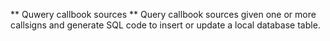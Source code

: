 ** Quwery callbook sources **
Query callbook sources given one or more callsigns and generate SQL code to insert or update a local database table.

